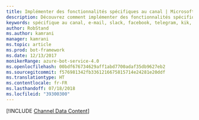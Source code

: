 ```yaml
---
title: Implémenter des fonctionnalités spécifiques au canal | Microsoft Docs
description: Découvrez comment implémenter des fonctionnalités spécifiques au canal à l’aide du SDK Bot Builder pour .NET.
keywords: spécifique au canal, e-mail, slack, facebook, telegram, kik, canal personnalisé
author: RobStand
ms.author: kamrani
manager: kamrani
ms.topic: article
ms.prod: bot-framework
ms.date: 12/13/2017
monikerRange: azure-bot-service-4.0
ms.openlocfilehash: 00bdf676734629aff1abd7700adaf35db9627eb2
ms.sourcegitcommit: f576981342fb3361216675815714e24281e20ddf
ms.translationtype: HT
ms.contentlocale: fr-FR
ms.lasthandoff: 07/18/2018
ms.locfileid: "39300300"
---
```

[!INCLUDE [Channel Data Content](../includes/snippet-channeldata.md)]